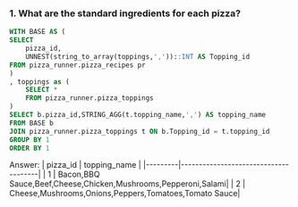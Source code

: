 ### 1. What are the standard ingredients for each pizza?
````SQL
WITH BASE AS (
SELECT 
	pizza_id, 
	UNNEST(string_to_array(toppings,','))::INT AS Topping_id
FROM pizza_runner.pizza_recipes pr
)
, toppings as (
	SELECT *
	FROM pizza_runner.pizza_toppings
)
SELECT b.pizza_id,STRING_AGG(t.topping_name,',') AS topping_name
FROM BASE b
JOIN pizza_runner.pizza_toppings t ON b.Topping_id = t.topping_id
GROUP BY 1
ORDER BY 1
````
Answer: 
| pizza_id |             topping_name              |
|---------|--------------------------------------|
|    1    | Bacon,BBQ Sauce,Beef,Cheese,Chicken,Mushrooms,Pepperoni,Salami|
|    2    | Cheese,Mushrooms,Onions,Peppers,Tomatoes,Tomato Sauce|


